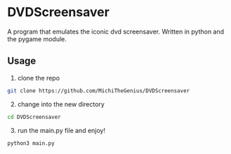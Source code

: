 # DVDScreensaver

A program that emulates the iconic dvd screensaver. Written in python and the pygame module.


## Usage
1. clone the repo
```bash
git clone https://github.com/MichiTheGenius/DVDScreensaver
```

2. change into the new directory
```bash
cd DVDScreensaver
```
3. run the main.py file and enjoy!
```bash
python3 main.py
```
